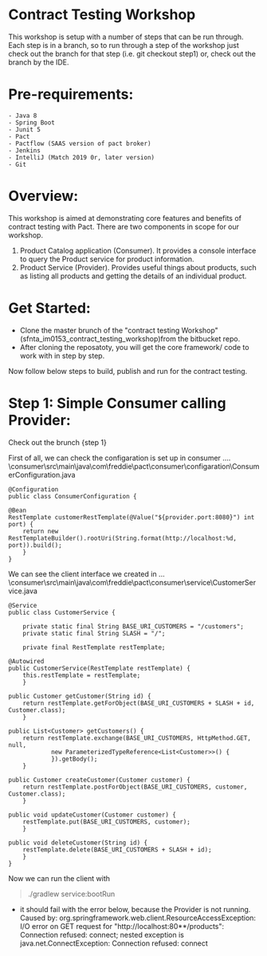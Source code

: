 # Contract Testing Workshop
This workshop is setup with a number of steps that can be run through. Each step is in a branch, so to run through a step of the workshop just check out the branch for that step (i.e. git checkout step1) or, check out the branch by the IDE.

# Pre-requirements:
    - Java 8
    - Spring Boot
    - Junit 5
    - Pact
    - Pactflow (SAAS version of pact broker)
    - Jenkins
    - IntelliJ (Match 2019 0r, later version)
    - Git

Overview:
=========
This workshop is aimed at demonstrating core features and benefits of contract testing with Pact.
There are two components in scope for our workshop.

1. Product Catalog application (Consumer). It provides a console interface to query the Product service for product information.
2. Product Service (Provider). Provides useful things about products, such as listing all products and getting the details of an individual product.


Get Started:
============
- Clone the master brunch of the "contract testing Workshop" (sfnta_im0153_contract_testing_workshop)from the bitbucket repo.
- After cloning the reposatoty, you will get the core framework/ code to work with in step by step.

Now follow below steps to build, publish and run for the contract testing.


Step 1: Simple Consumer calling Provider:
=========================================
Check out the brunch {step 1}

First of all, we can check the configaration is set up in consumer ....
    \\consumer\src\main\java\com\freddie\pact\consumer\configaration\ConsumerConfiguration.java

    @Configuration
    public class ConsumerConfiguration {

    @Bean
    RestTemplate customerRestTemplate(@Value("${provider.port:8080}") int port) {
        return new RestTemplateBuilder().rootUri(String.format(http://localhost:%d, port)).build();
        }
    }

We can see the client interface we created in ...
    \\consumer\src\main\java\com\freddie\pact\consumer\service\CustomerService.java


    @Service
    public class CustomerService {

        private static final String BASE_URI_CUSTOMERS = "/customers";
        private static final String SLASH = "/";
        
        private final RestTemplate restTemplate;

    @Autowired
    public CustomerService(RestTemplate restTemplate) {
        this.restTemplate = restTemplate;
        }

    public Customer getCustomer(String id) {
        return restTemplate.getForObject(BASE_URI_CUSTOMERS + SLASH + id, Customer.class);
        }

    public List<Customer> getCustomers() {
        return restTemplate.exchange(BASE_URI_CUSTOMERS, HttpMethod.GET, null,
                new ParameterizedTypeReference<List<Customer>>() {
                }).getBody();
        }

    public Customer createCustomer(Customer customer) {
        return restTemplate.postForObject(BASE_URI_CUSTOMERS, customer, Customer.class);
        }

    public void updateCustomer(Customer customer) {
        restTemplate.put(BASE_URI_CUSTOMERS, customer);
        }

    public void deleteCustomer(String id) {
        restTemplate.delete(BASE_URI_CUSTOMERS + SLASH + id);
        }
    }
 

Now we can run the client with 
> ./gradlew service:bootRun

 - it should fail with the error below, because the Provider is not running.
Caused by: org.springframework.web.client.ResourceAccessException: I/O error on GET request for "http://localhost:80**/products": Connection refused: connect; nested exception is java.net.ConnectException: Connection refused: connect
